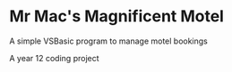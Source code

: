 # Mr Mac's Magnificent Motel
 A simple VSBasic program to manage motel bookings

A year 12 coding project

